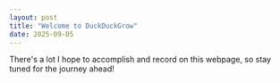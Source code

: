 ```yaml
---
layout: post
title: "Welcome to DuckDuckGrow"
date: 2025-09-05
---
```

There's a lot I hope to accomplish and record on this webpage, so stay tuned for the journey ahead!
